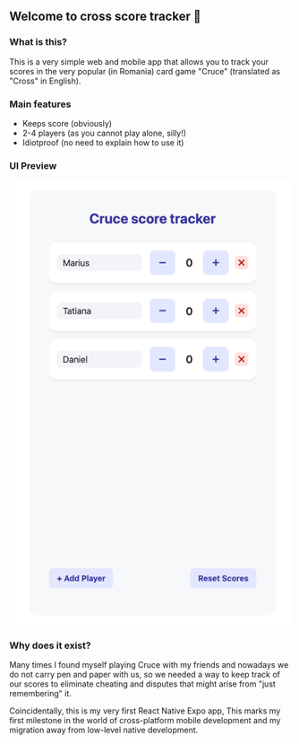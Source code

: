 ## Welcome to cross score tracker 👋

### What is this?

This is a very simple web and mobile app that allows you to track your scores in the very popular (in Romania) card game "Cruce" (translated as "Cross" in English). 

### Main features

- Keeps score (obviously)
- 2-4 players (as you cannot play alone, silly!)
- Idiotproof (no need to explain how to use it)

### UI Preview

![UI Demo](/assets/images/ui-demo.png)

### Why does it exist?

Many times I found myself playing Cruce with my friends and nowadays we do not carry pen and paper with us, so we needed a way to keep track of our scores to eliminate cheating and disputes that might arise from "just remembering" it.

Coincidentally, this is my very first React Native Expo app, This marks my first milestone in the world of cross-platform mobile development and my migration away from low-level native development.